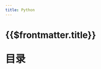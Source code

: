 ```yaml
---
title: Python
---
```


# {{$frontmatter.title}}

<p style="font-size: 32px; font-weight: bold;">目录</p>

<!-- @import "[TOC]" {cmd="toc" depthFrom=2 depthTo=6 orderedList=false} -->

<!-- code_chunk_output -->

<!-- /code_chunk_output -->

<br>
&emsp;
